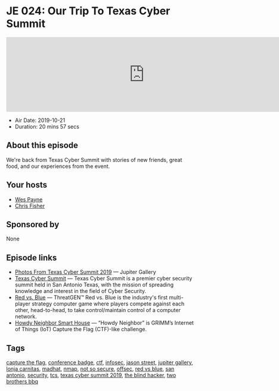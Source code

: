 # JE 024: Our Trip To Texas Cyber Summit

<iframe src="https://player.fireside.fm/v2/WTrMvATU+J5x3vVRG?theme=dark" width="740" height="200" frameborder="0" scrolling="no"></iframe>

* Air Date: 2019-10-21
* Duration: 20 mins 57 secs

## About this episode

We're back from Texas Cyber Summit with stories of new friends, great food, and our experiences from the event.

## Your hosts
* [Wes Payne](https://extras.show/hosts/wes)
* [Chris Fisher](https://extras.show/hosts/chrislas)

## Sponsored by

None



## Episode links

  * [Photos From Texas Cyber Summit 2019](https://jupiter.gallery/#15710708287864 "Photos From Texas Cyber Summit 2019") — Jupiter Gallery
  * [Texas Cyber Summit](https://www.texascybersummit.org/ "Texas Cyber Summit") — Texas Cyber Summit is a premier cyber security summit held in San Antonio Texas, with the mission of spreading knowledge and interest in the field of Cyber Security.
  * [Red vs. Blue](https://threatgen.com/redblue/ "Red vs. Blue") — ThreatGEN™ Red vs. Blue is the industry's first multi-player strategy computer game where players compete against each other, head-to-head, to take control/maintain control of a computer network. 
  * [Howdy Neighbor Smart House](https://blog.grimm-co.com/post/howdy-neighbor-smart-house/ "Howdy Neighbor Smart House") — “Howdy Neighbor” is GRIMM’s Internet of Things (IoT) Capture the Flag (CTF)-like challenge. 



## Tags

[capture the flag](https://extras.show/tags/capture%20the%20flag), [conference badge](https://extras.show/tags/conference%20badge), [ctf](https://extras.show/tags/ctf), [infosec](https://extras.show/tags/infosec), [jason street](https://extras.show/tags/jason%20street), [jupiter gallery](https://extras.show/tags/jupiter%20gallery), [lonja carnitas](https://extras.show/tags/lonja%20carnitas), [madhat](https://extras.show/tags/madhat), [nmap](https://extras.show/tags/nmap), [not so secure](https://extras.show/tags/not%20so%20secure), [offsec](https://extras.show/tags/offsec), [red vs blue](https://extras.show/tags/red%20vs%20blue), [san antonio](https://extras.show/tags/san%20antonio), [security](https://extras.show/tags/security), [tcs](https://extras.show/tags/tcs), [texas cyber summit 2019](https://extras.show/tags/texas%20cyber%20summit%202019), [the blind hacker](https://extras.show/tags/the%20blind%20hacker), [two brothers bbq](https://extras.show/tags/two%20brothers%20bbq)